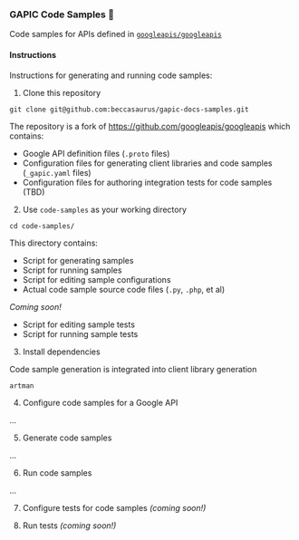 ### GAPIC Code Samples 🦇

Code samples for APIs defined in [`googleapis/googleapis`](https://github.com/googleapis/googleapis)

#### Instructions

Instructions for generating and running code samples:

1. Clone this repository

```
git clone git@github.com:beccasaurus/gapic-docs-samples.git
```

The repository is a fork of https://github.com/googleapis/googleapis which contains:
 - Google API definition files (`.proto` files)
 - Configuration files for generating client libraries and code samples (`_gapic.yaml` files)
 - Configuration files for authoring integration tests for code samples (TBD)

2. Use `code-samples` as your working directory 

```
cd code-samples/
```

This directory contains:
 - Script for generating samples
 - Script for running samples
 - Script for editing sample configurations
 - Actual code sample source code files (`.py`, `.php`, et al)

_Coming soon!_
 - Script for editing sample tests
 - Script for running sample tests

3. Install dependencies

Code sample generation is integrated into client library generation

`artman`

4. Configure code samples for a Google API

...

5. Generate code samples

...

6. Run code samples

...

7. Configure tests for code samples _(coming soon!)_

8. Run tests _(coming soon!)_
